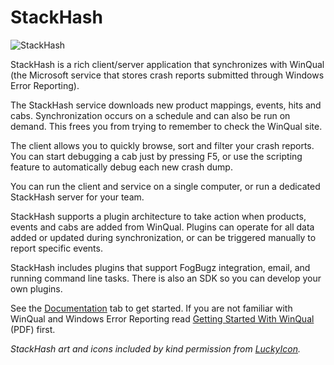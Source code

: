 # StackHash

![StackHash](Home_stackhash-client-300.png)

StackHash is a rich client/server application that synchronizes with WinQual (the Microsoft service that stores crash reports submitted through Windows Error Reporting).

The StackHash service downloads new product mappings, events, hits and cabs. Synchronization occurs on a schedule and can also be run on demand. This frees you from trying to remember to check the WinQual site.

The client allows you to quickly browse, sort and filter your crash reports. You can start debugging a cab just by pressing F5, or use the scripting feature to automatically debug each new crash dump.

You can run the client and service on a single computer, or run a dedicated StackHash server for your team.

StackHash supports a plugin architecture to take action when products, events and cabs are added from WinQual. Plugins can operate for all data added or updated during synchronization, or can be triggered manually to report specific events.

StackHash includes plugins that support FogBugz integration, email, and running command line tasks. There is also an SDK so you can develop your own plugins.

See the [Documentation](Documentation) tab to get started. If you are not familiar with WinQual and Windows Error Reporting read [Getting Started With WinQual](Home_263275) (PDF) first.

_StackHash art and icons included by kind permission from [LuckyIcon](http://www.luckyicon.com/)._



